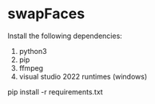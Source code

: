 # swapFaces

Install the following dependencies:

1. python3
2. pip
3. ffmpeg
4. visual studio 2022 runtimes (windows)

pip install -r requirements.txt